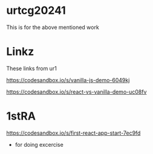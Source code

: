 # urtcg20241

This is for the above mentioned work

# Linkz 

These links from ur1

https://codesandbox.io/s/vanilla-js-demo-6049kj

https://codesandbox.io/s/react-vs-vanilla-demo-uc08fv


# 1stRA

https://codesandbox.io/s/first-react-app-start-7ec9fd
- for doing excercise
